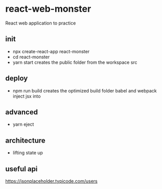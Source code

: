 # react-web-monster
React web application to practice

## init
- npx create-react-app react-monster
- cd react-monster
- yarn start
creates the public folder from the workspace src

## deploy
- npm run build
creates the optimized build folder
babel and webpack
inject jsx <app> into <div id=root>

## advanced
- yarn eject

## architecture
- lifting state up

## useful api
https://jsonplaceholder.typicode.com/users